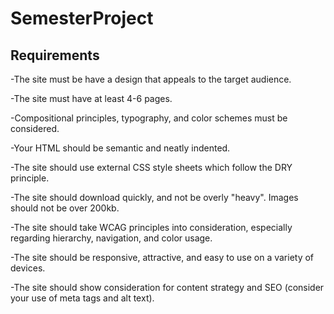 # SemesterProject

## Requirements

-The site must be have a design that appeals to the target audience.

-The site must have at least 4-6 pages.

-Compositional principles, typography, and color schemes must be considered.

-Your HTML should be semantic and neatly indented.

-The site should use external CSS style sheets which follow the DRY principle.

-The site should download quickly, and not be overly "heavy". Images should not be over 200kb.

-The site should take WCAG principles into consideration, especially regarding hierarchy, navigation, and color usage.

-The site should be responsive, attractive, and easy to use on a variety of devices.

-The site should show consideration for content strategy and SEO (consider your use of meta tags and alt text).

